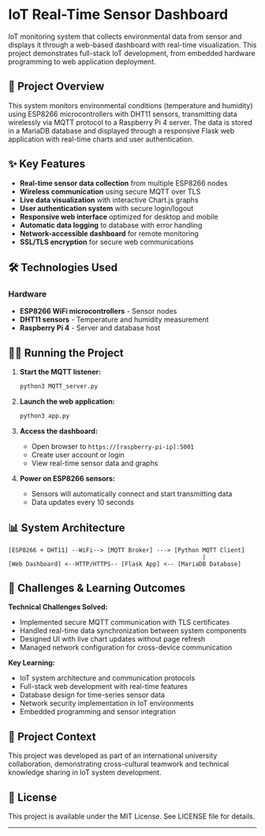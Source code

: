 # IoT Real-Time Sensor Dashboard

IoT monitoring system that collects environmental data from sensor and displays it through a web-based dashboard with real-time visualization. This project demonstrates full-stack IoT development, from embedded hardware programming to web application deployment.

## 🌟 Project Overview

This system monitors environmental conditions (temperature and humidity) using ESP8266 microcontrollers with DHT11 sensors, transmitting data wirelessly via MQTT protocol to a Raspberry Pi 4 server. The data is stored in a MariaDB database and displayed through a responsive Flask web application with real-time charts and user authentication.


## ✨ Key Features

- **Real-time sensor data collection** from multiple ESP8266 nodes
- **Wireless communication** using secure MQTT over TLS
- **Live data visualization** with interactive Chart.js graphs
- **User authentication system** with secure login/logout
- **Responsive web interface** optimized for desktop and mobile
- **Automatic data logging** to database with error handling
- **Network-accessible dashboard** for remote monitoring
- **SSL/TLS encryption** for secure web communications

## 🛠️ Technologies Used

### Hardware
- **ESP8266 WiFi microcontrollers** - Sensor nodes
- **DHT11 sensors** - Temperature and humidity measurement
- **Raspberry Pi 4** - Server and database host


## 🏃‍♂️ Running the Project

1. **Start the MQTT listener:**
   ```bash
   python3 MQTT_server.py
   ```

2. **Launch the web application:**
   ```bash
   python3 app.py
   ```

3. **Access the dashboard:**
   - Open browser to `https://[raspberry-pi-ip]:5001`
   - Create user account or login
   - View real-time sensor data and graphs

4. **Power on ESP8266 sensors:**
   - Sensors will automatically connect and start transmitting data
   - Data updates every 10 seconds

## 📊 System Architecture

```
[ESP8266 + DHT11] --WiFi--> [MQTT Broker] ---> [Python MQTT Client]
                                                       |
[Web Dashboard] <--HTTP/HTTPS-- [Flask App] <-- [MariaDB Database]
```

## 🎯 Challenges & Learning Outcomes

**Technical Challenges Solved:**
- Implemented secure MQTT communication with TLS certificates
- Handled real-time data synchronization between system components
- Designed UI with live chart updates without page refresh
- Managed network configuration for cross-device communication

**Key Learning:**
- IoT system architecture and communication protocols
- Full-stack web development with real-time features
- Database design for time-series sensor data
- Network security implementation in IoT environments
- Embedded programming and sensor integration


## 🤝 Project Context

This project was developed as part of an international university collaboration, demonstrating cross-cultural teamwork and technical knowledge sharing in IoT system development.

## 📝 License

This project is available under the MIT License. See LICENSE file for details.

---
